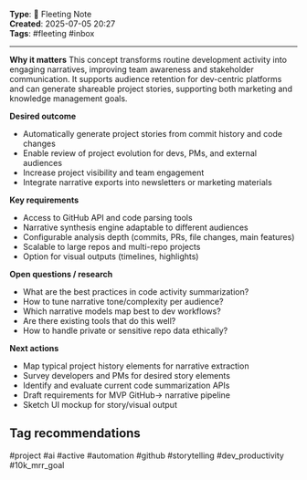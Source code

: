 

**Type**: 🧠 Fleeting Note  
**Created**: 2025-07-05 20:27  
**Tags**: #fleeting #inbox  

---

**Why it matters** This concept transforms routine development activity into engaging narratives, improving team awareness and stakeholder communication. It supports audience retention for dev-centric platforms and can generate shareable project stories, supporting both marketing and knowledge management goals.

**Desired outcome**
- Automatically generate project stories from commit history and code changes
- Enable review of project evolution for devs, PMs, and external audiences
- Increase project visibility and team engagement
- Integrate narrative exports into newsletters or marketing materials

**Key requirements**

- Access to GitHub API and code parsing tools
- Narrative synthesis engine adaptable to different audiences
- Configurable analysis depth (commits, PRs, file changes, main features)
- Scalable to large repos and multi-repo projects
- Option for visual outputs (timelines, highlights)

**Open questions / research**

- What are the best practices in code activity summarization?
- How to tune narrative tone/complexity per audience?
- Which narrative models map best to dev workflows?
- Are there existing tools that do this well?
- How to handle private or sensitive repo data ethically?

**Next actions**

- Map typical project history elements for narrative extraction
- Survey developers and PMs for desired story elements
- Identify and evaluate current code summarization APIs
- Draft requirements for MVP GitHub→ narrative pipeline
- Sketch UI mockup for story/visual output

## Tag recommendations

#project #ai #active #automation #github #storytelling #dev_productivity #10k_mrr_goal